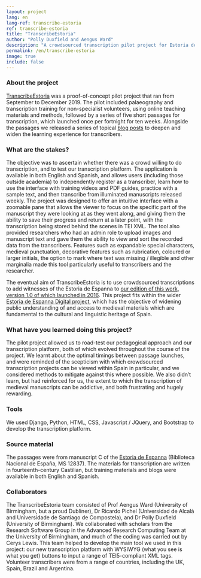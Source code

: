 ```yaml
---
layout: project
lang: en
lang-ref: transcribe-estoria
ref: transcribe-estoria
title: "TranscribeEstoria"
author: "Polly Duxfield and Aengus Ward"
description: "A crowdsourced transcription pilot project for Estoria de Espanna"
permalink: /en/transcribe-estoria
image: true
include: false
---
```

### About the project
[TranscribeEstoria](https://transcribeestoria.bham.ac.uk/en/) was a proof-of-concept pilot project that ran from September to December 2019. The pilot included palaeography and transcription training for non-specialist volunteers, using online teaching materials and methods, followed by a series of five short passages for transcription, which launched once per fortnight for ten weeks. Alongside the passages we released a series of topical [blog posts](https://blog.bham.ac.uk/estoriadigital/blog/) to deepen and widen the learning experience for transcribers.


### What are the stakes?
The objective was to ascertain whether there was a crowd willing to do transcription, and to test our transcription platform. The application is available in both English and Spanish, and allows users (including those outside academia) to independently register as a transcriber, learn how to use the interface with training videos and PDF guides, practice with a sample text, and then transcribe from illuminated manuscripts released weekly. The project was designed to offer an intuitive interface with a zoomable pane that allows the viewer to focus on the specific part of the manuscript they were looking at as they went along, and giving them the ability to save their progress and return at a later point, with the transcription being stored behind the scenes in TEI XML. The tool also provided researchers who had an admin role to upload images and manuscript text and gave them the ability to view and sort the recorded data from the transcribers. Features such as expandable special characters, medieval punctuation, decorative features such as rubrication, coloured or larger initials, the option to mark where text was missing / illegible and other marginalia made this tool particularly useful to transcribers and the researcher. 

The eventual aim of TranscribeEstoria is to use crowdsourced transcriptions to add witnesses of the Estoria de Espanna to [our edition of this work, version 1.0 of which launched in 2016](http://estoria.bham.ac.uk/edition/). This project fits within the wider [Estoria de Espanna Digital project](https://www.dhi.ac.uk/estoria), which has the objective of widening public understanding of and access to medieval materials which are fundamental to the cultural and linguistic heritage of Spain.


### What have you learned doing this project?
The pilot project allowed us to road-test our pedagogical approach and our transcription platform, both of which evolved throughout the course of the project. We learnt about the optimal timings between passage launches, and were reminded of the scepticism with which crowdsourced transcription projects can be viewed within Spain in particular, and we considered methods to mitigate against this where possible. We also didn’t learn, but had reinforced for us, the extent to which the transcription of medieval manuscripts can be addictive, and both frustrating and hugely rewarding.



### Tools
We used Django, Python, HTML, CSS, Javascript / JQuery, and Bootstrap to develop the transcription platform.


### Source material
The passages were from manuscript C of the [Estoria de Espanna](https://en.wikipedia.org/wiki/Estoria_de_Espa%C3%B1a) (Biblioteca Nacional de España, MS 12837). The materials for transcription are written in fourteenth-century Castilian, but training materials and blogs were available in both English and Spanish.


### Collaborators
The TranscribeEstoria team consisted of Prof Aengus Ward (University of Birmingham, but a proud Dubliner), Dr Ricardo Pichel (Universidad de Alcalá and Universidade de Santiago de Compostela), and Dr Polly Duxfield (University of Birmingham). We collaborated with scholars from the Research Software Group in the Advanced Research Computing Team at the University of Birmingham, and much of the coding was carried out by Cerys Lewis. This team helped to develop the main tool we used in this project: our new transcription platform with WYSIWYG (what you see is what you get) buttons to input a range of TEI5-compliant XML tags. Volunteer transcribers were from a range of countries, including the UK, Spain, Brazil and Argentina.

